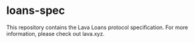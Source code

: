 # loans-spec

This repository contains the Lava Loans protocol specification. For more information, please check out lava.xyz. 
